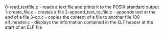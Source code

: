 0-read_textfile.c - reads a text file and prints it to the POSIX standard output
1-create_file.c - creates a file
2-append_text_to_file.c - appends text at the end of a file
3-cp.c - copies the content of a file to another file
100-elf_header.c - displays the information contained in the ELF header at the start of an ELF file

